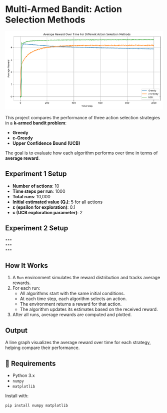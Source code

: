# Multi-Armed Bandit: Action Selection Methods

![Experiment 1 Results](experiment_1.png)

This project compares the performance of three action selection strategies in a **k-armed bandit problem**:

- **Greedy**
- **ε-Greedy**
- **Upper Confidence Bound (UCB)**

The goal is to evaluate how each algorithm performs over time in terms of **average reward**.

## Experiment 1 Setup

- **Number of actions**: 10
- **Time steps per run**: 1000
- **Total runs**: 10,000
- **Initial estimated value (Q₁)**: 5 for all actions
- **ε (epsilon for exploration)**: 0.1
- **c (UCB exploration parameter)**: 2

## Experiment 2 Setup
    ***
    ***
    ***

## How It Works

1. A `Run` environment simulates the reward distribution and tracks average rewards.
2. For each run:
   - All algorithms start with the same initial conditions.
   - At each time step, each algorithm selects an action.
   - The environment returns a reward for that action.
   - The algorithm updates its estimates based on the received reward.
3. After all runs, average rewards are computed and plotted.

## Output

A line graph visualizes the average reward over time for each strategy, helping compare their performance.

## 🧰 Requirements

- Python 3.x
- `numpy`
- `matplotlib`

Install with:

```bash
pip install numpy matplotlib
